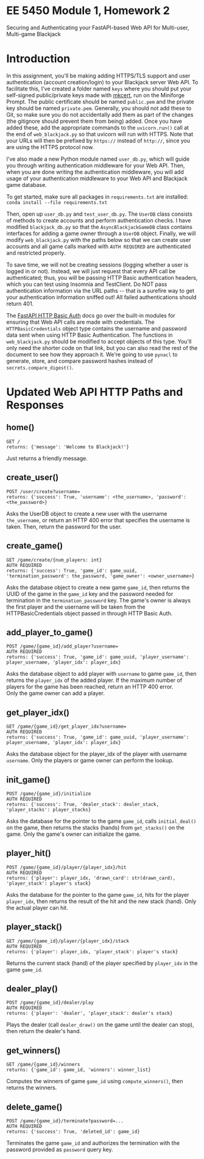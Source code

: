# EE 5450 Module 1, Homework 2
Securing and Authenticating your FastAPI-based Web API for Multi-user, Multi-game Blackjack

# Introduction

In this assignment, you'll be making adding HTTPS/TLS support and user authentication (account creation/login) to your 
Blackjack server Web API.  To facilitate this, I've created a folder named `keys` where you should put your self-signed 
public/private keys made with [mkcert](https://github.com/FiloSottile/mkcert/releases), run on the Miniforge Prompt.  The public certificate 
should be named `public.pem` and the private key should be named `private.pem`.  Generally, you should not add these to
Git, so make sure you do not accidentally add them as part of the changes (the gitignore should prevent them from being) 
added.  Once you have added these, add the appropriate commands to the `uvicorn.run()` call at the end of 
`web_blackjack.py` so that uvicorn will run with HTTPS.  Note that your URLs will then be prefixed by `https://` 
instead of `http://`, since you are using the HTTPS protocol now. 

I've also made a new Python module named `user_db.py`, which will guide you through writing authentication middleware 
for your Web API.  Then, when you are done writing the authentication middleware, you will add usage of your 
authentication middleware to your Web API and Blackjack game database.

To get started, make sure all packages in `requirements.txt` are installed: `conda install --file requirements.txt`

Then, open up `user_db.py` and `test_user_db.py`.  The `UserDB` class consists of methods to create accounts and perform
authentication checks.  I have modified `blackjack_db.py` so that the `AsyncBlackjackGameDB` class contains 
interfaces for adding a game owner through a `UserDB` object.  Finally, we will modify `web_blackjack.py` 
with the paths below so that we can create user accounts and all game calls marked with `AUTH REQUIRED` are 
authenticated and restricted properly.

To save time, we will not be creating sessions (logging whether a user is logged in or not).  Instead, we will just
request that every API call be authenticated; thus, you will be passing HTTP Basic authentication headers, which 
you can test using Insomnia and TestClient.  Do NOT pass authentication information via the URL paths -- that is 
a surefire way to get your authentication information sniffed out!  All failed authentications should return 401.

The [FastAPI HTTP Basic Auth](https://fastapi.tiangolo.com/advanced/security/http-basic-auth/) docs go over the 
built-in modules for ensuring that Web API calls are made with credentials.  The `HTTPBasicCredentials` object type
contains the username and password data sent when using HTTP Basic Authentication.  The functions in 
`web_blackjack.py` should be modified to accept objects of this type.  You'll only need the shorter code on that
link, but you can also read the rest of the document to see how they approach it.  We're going to use `pynacl` to
generate, store, and compare password hashes instead of `secrets.compare_digest()`.


# **Updated** Web API HTTP Paths and Responses

## home()
```
GET /
returns: {'message': 'Welcome to Blackjack!'}
```
Just returns a friendly message.

## create_user()
```
POST /user/create?username=
returns: {'success': True, 'username': <the_username>, 'password': <the_password>}
```
Asks the UserDB object to create a new user with the username `the_username`, or return an HTTP 400 error that specifies
the username is taken.  Then, return the password for the user.

## create_game()
```
GET /game/create/{num_players: int}
AUTH REQUIRED
returns: {'success': True, 'game_id': game_uuid, 'termination_password': the_password, 'game_owner': <owner_username>}
```
Asks the database object to create a new game `game_id`, then returns the UUID of the game in the `game_id` key 
and the password needed for termination in the `termination_password` key.  The game's owner is always the first player
and the username will be taken from the HTTPBasicCredentials object passed in through HTTP Basic Auth.

## add_player_to_game()
```
POST /game/{game_id}/add_player?username=
AUTH REQUIRED
returns: {'success': True, 'game_id': game_uuid, 'player_username': player_username, 'player_idx': player_idx}
```
Asks the database object to add player with `username` to game `game_id`, then returns the `player_idx` of the added
player.  If the maximum number of players for the game has been reached, return an HTTP 400 error.  
Only the game owner can add a player.

## get_player_idx()
```
GET /game/{game_id}/get_player_idx?username=
AUTH REQUIRED
returns: {'success': True, 'game_id': game_uuid, 'player_username': player_username, 'player_idx': player_idx}
```
Asks the database object for the player_idx of the player with username `username`. 
Only the players or game owner can perform the lookup.

## init_game()
```
POST /game/{game_id}/initialize
AUTH REQUIRED
returns: {'success': True, 'dealer_stack': dealer_stack, 'player_stacks': player_stacks}
```
Asks the database for the pointer to the game `game_id`, calls `initial_deal()` on the game, then returns the 
stacks (hands) from `get_stacks()` on the game.  Only the game's owner can initialize the game.

## player_hit()
```
POST /game/{game_id}/player/{player_idx}/hit
AUTH REQUIRED
returns: {'player': player_idx, 'drawn_card': str(drawn_card), 'player_stack': player's stack}
```
Asks the database for the pointer to the game `game_id`, hits for the player `player_idx`, then returns the 
result of the hit and the new stack (hand).  Only the actual player can hit.

## player_stack()
```
GET /game/{game_id}/player/{player_idx}/stack
AUTH REQUIRED
returns: {'player': player_idx, 'player_stack': player's stack}
```
Returns the current stack (hand) of the player specified by `player_idx` in the game `game_id`.

## dealer_play()
```
POST /game/{game_id}/dealer/play
AUTH REQUIRED
returns: {'player': 'dealer', 'player_stack': dealer's stack}
```
Plays the dealer (call `dealer_draw()` on the game until the dealer can stop), then return the dealer's hand.

## get_winners()
```
GET /game/{game_id}/winners
returns: {'game_id': game_id, 'winners': winner_list}
```
Computes the winners of game `game_id` using `compute_winners()`, then returns the winners.

## delete_game()
```
POST /game/{game_id}/terminate?password=...
AUTH REQUIRED
returns: {'success': True, 'deleted_id': game_id}
```
Terminates the game `game_id` and authorizes the termination with the password provided as `password` query key.
